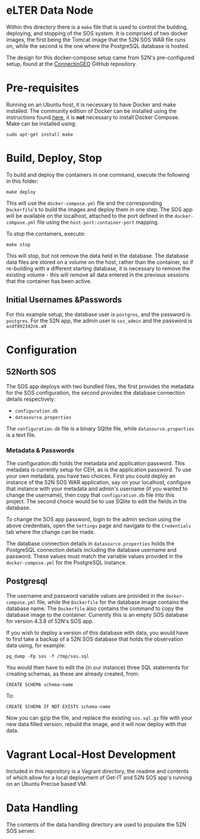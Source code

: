 # eLTER Data Node

Within this directory there is a `make` file that is used to control the building, deploying, and stopping of the SOS system.  It is comprised of two docker images, the first being the Tomcat image that the 52N SOS WAR file runs on, while the second is the one where the PostgreSQL database is hosted.

The design for this docker-compose setup came from 52N's pre-configured setup, found at the [ConnectinGEO](https://github.com/52North/ConnectinGEO) GitHub repository.

# Pre-requisites

Running on an Ubuntu host, it is necessary to have Docker and make installed.  The community edition of Docker can be installed using the instructions found [here](https://docs.docker.com/engine/installation/linux/ubuntu/#install-docker), it is **not** necessary to install Docker Compose.  Make can be installed using:

`sudo apt-get install make`

# Build, Deploy, Stop

To build and deploy the containers in one command, execute the following in this folder:

`make deploy`

This will use the `docker-compose.yml` file and the corresponding `Dockerfile`'s to build the images and deploy them in one step.  The SOS app will be available on the localhost, attached to the port defined in the `docker-compose.yml` file using the `host-port:container-port` mapping.

To stop the containers, execute:

`make stop`

This will stop, but not remove the data held in the database.  The database data files are stored on a volume on the host, rather than the container, so if re-building with a different starting database, it is necessary to remove the existing volume - this will remove all data entered in the previous sessions that the container has been active.

## Initial Usernames &Passwords

For this example setup, the database user is `postgres`, and the password is `postgres`.  For the 52N app, the admin user is `sos_admin` and the password is `asdf892342nk.a9`

# Configuration

## 52North SOS

The SOS app deploys with two bundled files, the first provides the metadata for the SOS configuration, the second provides the database connection details respectively:

* `configuration.db`
* `datasource.properties`

The `configuration.db` file is a binary SQlite file, while `datasource.properties` is a text file.

### Metadata & Passwords

The configuration.db holds the metadata and application password.  This metadata is currently setup for CEH, as is the application password.  To use your own metadata, you have two choices.  First you could deploy an instance of the 52N SOS WAR application, say on your localhost, configure that instance with your metadata and admin's username (if you wanted to change the username), then copy that `configuration.db` file into this project.  The second choice would be to use SQlite to edit the fields in the database.

To change the SOS app password, login to the admin section using the above credentials, open the `Settings` page and navigate to the `Credentials` tab where the change can be made.

The database connection details in `datasource.properties` holds the PostgreSQL connection details including the database username and password.  These values must match the variable values provided in the `docker-compose.yml` for the PostgreSQL instance.

## Postgresql

The username and password variable values are provided in the `docker-compose.yml` file, while the `Dockerfile` for the database image contains the database name.  The `Dockerfile` also contains the command to copy the database image to the container.  Currently this is an empty SOS database for version 4.3.8 of 52N's SOS app.

If you wish to deploy a version of this database with data, you would have to first take a backup of a 52N SOS database that holds the observation data using, for example:

`pg_dump -Fp sos -f /tmp/sos.sql`

You would then have to edit the (in our instance) three SQL statements for creating schemas, as these are already created, from:

`CREATE SCHEMA schema-name`

To:

`CREATE SCHEMA IF NOT EXISTS schema-name`

Now you can gzip the file, and replace the existing `sos.sql.gz` file with your new data filled version, rebuild the image, and it will now deploy with that data.

# Vagrant Local-Host Development

Included in this repository is a Vagrant directory, the readme and contents of which allow for a local deployment of Get-IT and 52N SOS app's running on an Ubuntu Precise based VM.

# Data Handling

The contents of the data handling directory are used to populate the 52N SOS server.